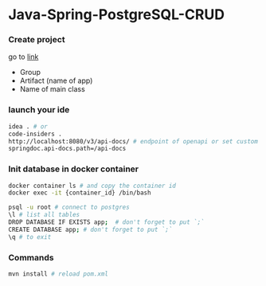 # Java-Spring-PostgreSQL-CRUD

### Create project
go to [link](https://start.spring.io/)
* Group
* Artifact (name of app)
* Name of main class

### launch your ide
```sh
idea . # or
code-insiders .
http://localhost:8080/v3/api-docs/ # endpoint of openapi or set custom in .properties
springdoc.api-docs.path=/api-docs

```

### Init database in docker container
```sh
docker container ls # and copy the container id
docker exec -it {container_id} /bin/bash

psql -u root # connect to postgres
\l # list all tables
DROP DATABASE IF EXISTS app;  # don't forget to put `;`
CREATE DATABASE app; # don't forget to put `;`
\q # to exit
```

### Commands
```sh
mvn install # reload pom.xml
```